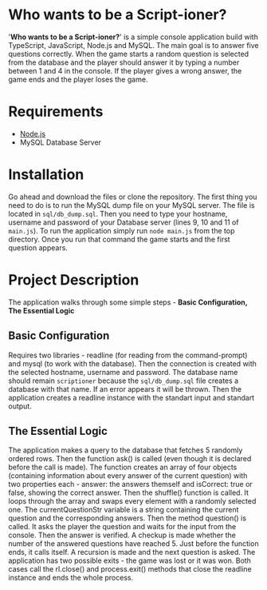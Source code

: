 # Who wants to be a Script-ioner?
'__Who wants to be a Script-ioner?__' is a simple console application build with TypeScript, JavaScript, Node.js and MySQL. The main goal is to answer five questions correctly. When the game starts a random question is selected from the database and the player should answer it by typing a number between 1 and 4 in the console. If the player gives a wrong answer, the game ends and the player loses the game.

# Requirements
* [Node.js](https://nodejs.org/en/)
* MySQL Database Server

# Installation
Go ahead and download the files or clone the repository. The first thing you need to do is to run the MySQL dump file on your MySQL server. The file is located in `sql/db_dump.sql`. Then you need to type your hostname, username and password of your Database server (lines 9, 10 and 11 of `main.js`). To run the application simply run `node main.js` from the top directory. Once you run that command the game starts and the first question appears.

# Project Description
The application walks through some simple steps - __Basic Configuration, The Essential Logic__
## Basic Configuration
Requires two libraries - readline (for reading from the command-prompt) and mysql (to work with the database). Then the connection is created with the selected hostname, username and password. The database name should remain `scriptioner` because the `sql/db_dump.sql` file creates a database with that name. If an error appears it will be thrown. Then the application creates a readline instance with the standart input and standart output.

## The Essential Logic
The application makes a query to the database that fetches 5 randomly ordered rows. Then the function ask() is called (even though it is declared before the call is made). The function creates an array of four objects (containing information about every answer of the current question) with two properties each - answer: the answers themself and isCorrect: true or false, showing the correct answer. Then the shuffle() function is called. It loops through the array and swaps every element with a randomly selected one. The currentQuestionStr variable is a string containing the current question and the corresponding answers. Then the method question() is called. It asks the player the question and waits for the input from the console. Then the answer is verified. A checkup is made whether the number of the answered questions have reached 5. Just before the function ends, it calls itself. A recursion is made and the next question is asked. The application has two possible exits - the game was lost or it was won. Both cases call the rl.close() and process.exit() methods that close the readline instance and ends the whole process.